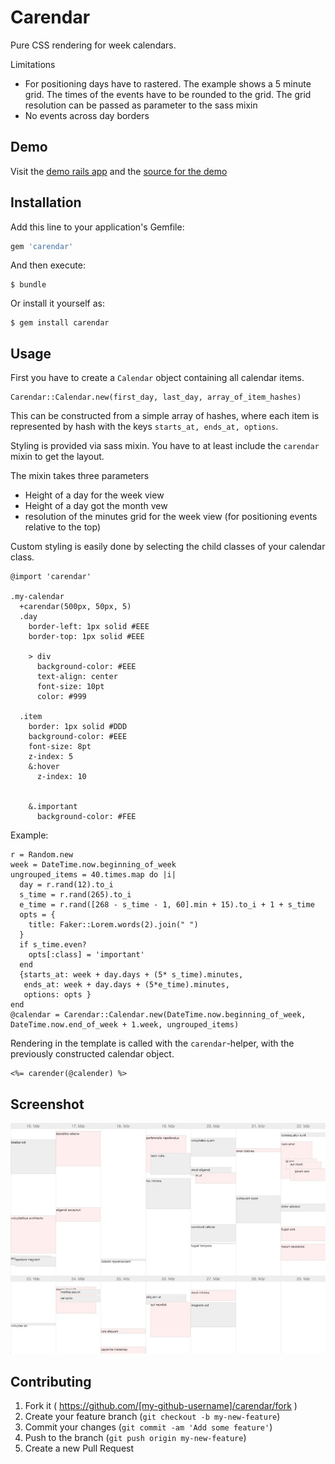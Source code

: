# Carendar

Pure CSS rendering for week calendars.

Limitations

  * For positioning days have to rastered. The example shows a 5 minute grid. The times of the events have to be rounded to the grid. The grid resolution can be passed as parameter to the sass mixin
  * No events across day borders

## Demo

Visit the [demo rails app](https://carendar-demo.herokuapp.com/) and the [source for the demo](https://github.com/axelerator/carendar-demo)

## Installation

Add this line to your application's Gemfile:

```ruby
gem 'carendar'
```

And then execute:

    $ bundle

Or install it yourself as:

    $ gem install carendar

## Usage


First you have to create a `Calendar` object containing all calendar items.

    Carendar::Calendar.new(first_day, last_day, array_of_item_hashes)

This can be constructed from a simple array of hashes, where each item is represented by hash with the keys
`starts_at, ends_at, options`.

Styling is provided via sass mixin. You have to at least include the `carendar` mixin to get
the layout.

The mixin takes three parameters
  
  * Height of a day for the week view
  * Height of a day got the month vew
  * resolution of the minutes grid for the week view (for positioning events relative to the top)

Custom styling is easily done by selecting the child classes of your calendar class.

    @import 'carendar'

    .my-calendar
      +carendar(500px, 50px, 5)
      .day
        border-left: 1px solid #EEE
        border-top: 1px solid #EEE

        > div
          background-color: #EEE
          text-align: center
          font-size: 10pt
          color: #999

      .item
        border: 1px solid #DDD
        background-color: #EEE
        font-size: 8pt
        z-index: 5
        &:hover
          z-index: 10


        &.important
          background-color: #FEE


Example:

    r = Random.new
    week = DateTime.now.beginning_of_week
    ungrouped_items = 40.times.map do |i|
      day = r.rand(12).to_i
      s_time = r.rand(265).to_i
      e_time = r.rand([268 - s_time - 1, 60].min + 15).to_i + 1 + s_time
      opts = {
        title: Faker::Lorem.words(2).join(" ")
      }
      if s_time.even?
        opts[:class] = 'important'
      end
      {starts_at: week + day.days + (5* s_time).minutes,
       ends_at: week + day.days + (5*e_time).minutes,
       options: opts }
    end
    @calendar = Carendar::Calendar.new(DateTime.now.beginning_of_week, DateTime.now.end_of_week + 1.week, ungrouped_items)

Rendering in the template is called with the `carendar`-helper, with the previously constructed calendar object.

    <%= carender(@calender) %>

## Screenshot

![screenshot of sample calendar rendering](https://raw.githubusercontent.com/axelerator/carendar/master/screenshot.jpg)


## Contributing

1. Fork it ( https://github.com/[my-github-username]/carendar/fork )
2. Create your feature branch (`git checkout -b my-new-feature`)
3. Commit your changes (`git commit -am 'Add some feature'`)
4. Push to the branch (`git push origin my-new-feature`)
5. Create a new Pull Request
